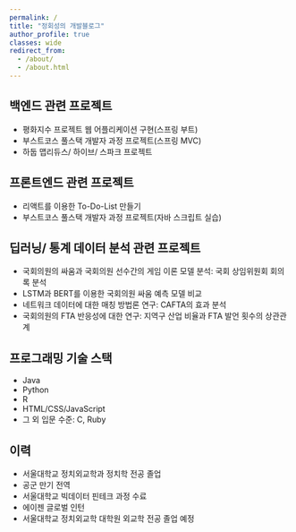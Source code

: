 ```yaml
---
permalink: /
title: "정회성의 개발블로그"
author_profile: true
classes: wide
redirect_from: 
  - /about/
  - /about.html
---
```


## 백엔드 관련 프로젝트
* 평화지수 프로젝트 웹 어플리케이션 구현(스프링 부트)
* 부스트코스 풀스택 개발자 과정 프로젝트(스프링 MVC)
* 하둡 맵리듀스/ 하이브/ 스파크 프로젝트

## 프론트엔드 관련 프로젝트
* 리액트를 이용한 To-Do-List 만들기
* 부스트코스 풀스택 개발자 과정 프로젝트(자바 스크립트 실습)

## 딥러닝/ 통계 데이터 분석 관련 프로젝트
* 국회의원의 싸움과 국회의원 선수간의 게임 이론 모델 분석: 국회 상임위원회 회의록 분석
* LSTM과 BERT를 이용한 국회의원 싸움 예측 모델 비교
* 네트워크 데이터에 대한 매칭 방법론 연구: CAFTA의 효과 분석
* 국회의원의 FTA 반응성에 대한 연구: 지역구 산업 비율과 FTA 발언 횟수의 상관관계

## 프로그래밍 기술 스택  
* Java
* Python
* R
* HTML/CSS/JavaScript
* 그 외 입문 수준: C, Ruby 

## 이력
* 서울대학교 정치외교학과 정치학 전공 졸업
* 공군 만기 전역
* 서울대학교 빅데이터 핀테크 과정 수료
* 에이젠 글로벌 인턴
* 서울대학교 정치외교학 대학원 외교학 전공 졸업 예정
